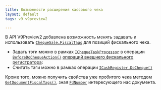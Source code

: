 ```yaml
---
title: Возможности расширения кассового чека
layout: default
tags: v9 v9preview2

---
```


В API V9Preview2 добавлена возможность менять задавать и использовать [`ChequeSale.FiscalTags`](https://iiko.github.io/front.api.sdk/v9/html/P_Resto_Front_Api_Data_Device_Tasks_ChequeSale_FiscalTags.htm) для позиций фискального чека.

- Задать тэги можно в рамках [`IChequeTaskProcessor`](https://iiko.github.io/front.api.doc/v6/ru/ChequeTaskProcessor.html) в операции [`BeforeDoChequeAction()`](https://iiko.github.io/front.api.sdk/v9/html/M_Resto_Front_Api_Devices_IChequeTaskProcessor_BeforeDoChequeAction.htm)
  [операций внешнего фискального регистратора](https://iiko.github.io/front.api.doc/v6/ru/CashRegisters.html):
- Считать тэги можно в рамках операции [`ICashRegister.DoCheque()`](https://iiko.github.io/front.api.sdk/v9/html/M_Resto_Front_Api_Devices_ICashRegister_DoCheque.htm)

Кроме того, можно получить свойства уже пробитого чека методом [`GetDocumentFiscalTags()`](https://iiko.github.io/front.api.sdk/v9/html/M_Resto_Front_Api_IOperationService_GetDocumentFiscalTags.htm), зная [`FdNumber`](https://iiko.github.io/front.api.sdk/v9/html/P_Resto_Front_Api_Data_Device_Tasks_GetFiscalTagsTask_FdNumber.htm) интересующего нас документа.